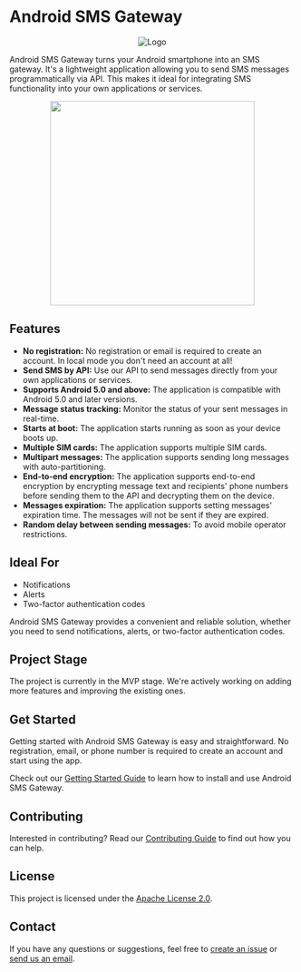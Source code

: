# Android SMS Gateway

<div align="center">
    <img src="/assets/logo.png" alt="Logo">
</div>

Android SMS Gateway turns your Android smartphone into an SMS gateway. It's a lightweight application allowing you to send SMS messages programmatically via API. This makes it ideal for integrating SMS functionality into your own applications or services.

<p align="center"><img src="/assets/screenshot.png" width="360"></p>

## Features

- **No registration:** No registration or email is required to create an account. In local mode you don't need an account at all!
- **Send SMS by API:** Use our API to send messages directly from your own applications or services.
- **Supports Android 5.0 and above:** The application is compatible with Android 5.0 and later versions.
- **Message status tracking:** Monitor the status of your sent messages in real-time.
- **Starts at boot:** The application starts running as soon as your device boots up.
- **Multiple SIM cards:** The application supports multiple SIM cards.
- **Multipart messages:** The application supports sending long messages with auto-partitioning.
- **End-to-end encryption:** The application supports end-to-end encryption by encrypting message text and recipients' phone numbers before sending them to the API and decrypting them on the device.
- **Messages expiration:** The application supports setting messages' expiration time. The messages will not be sent if they are expired.
- **Random delay between sending messages:** To avoid mobile operator restrictions.

## Ideal For

- Notifications
- Alerts
- Two-factor authentication codes

Android SMS Gateway provides a convenient and reliable solution, whether you need to send notifications, alerts, or two-factor authentication codes.

## Project Stage

The project is currently in the MVP stage. We're actively working on adding more features and improving the existing ones.

## Get Started

Getting started with Android SMS Gateway is easy and straightforward. No registration, email, or phone number is required to create an account and start using the app. 

Check out our [Getting Started Guide](getting-started/index.md) to learn how to install and use Android SMS Gateway.

## Contributing

Interested in contributing? Read our [Contributing Guide](contributing.md) to find out how you can help.

## License

This project is licensed under the [Apache License 2.0](license.md).

## Contact

If you have any questions or suggestions, feel free to [create an issue](https://github.com/capcom6/android-sms-gateway/issues/new) or [send us an email](mailto:i@capcom.me).